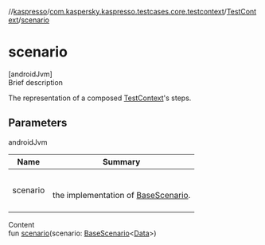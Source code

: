 //[kaspresso](../../index.md)/[com.kaspersky.kaspresso.testcases.core.testcontext](../index.md)/[TestContext](index.md)/[scenario](scenario.md)



# scenario  
[androidJvm]  
Brief description  


The representation of a composed [TestContext](index.md)'s steps.



## Parameters  
  
androidJvm  
  
|  Name|  Summary| 
|---|---|
| scenario| <br><br>the implementation of [BaseScenario](../../com.kaspersky.kaspresso.testcases.api.scenario/-base-scenario/index.md).<br><br>
  
  
Content  
fun [scenario](scenario.md)(scenario: [BaseScenario](../../com.kaspersky.kaspresso.testcases.api.scenario/-base-scenario/index.md)<[Data](index.md)>)  




